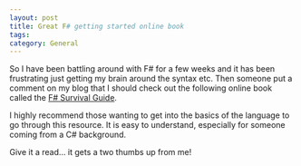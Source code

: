 ```yaml
---
layout: post
title: Great F# getting started online book
tags: 
category: General
---
```

So I have been battling around with F# for a few weeks and it has been frustrating just getting my brain around the syntax etc. Then someone put a comment on my blog that I should check out the following online book called the [F# Survival Guide](http://www.ctocorner.com/fsharp/book/).

I highly recommend those wanting to get into the basics of the language to go through this resource. It is easy to understand, especially for someone coming from a C# background.

Give it a read… it gets a two thumbs up from me!